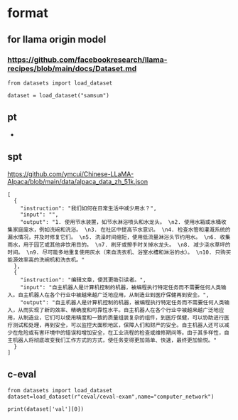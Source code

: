 # format

## for llama origin model 
### https://github.com/facebookresearch/llama-recipes/blob/main/docs/Dataset.md

```
from datasets import load_dataset

dataset = load_dataset("samsum")
```

## pt
- 
## spt
https://github.com/ymcui/Chinese-LLaMA-Alpaca/blob/main/data/alpaca_data_zh_51k.json
```
[
  {
    "instruction": "我们如何在日常生活中减少用水？",
    "input": "",
    "output": "1. 使用节水装置，如节水淋浴喷头和水龙头。 \n2. 使用水箱或水桶收集家庭废水，例如洗碗和洗浴。 \n3. 在社区中提高节水意识。 \n4. 检查水管和灌溉系统的漏水情况，并及时修复它们。 \n5. 洗澡时间缩短，使用低流量淋浴头节约用水。 \n6. 收集雨水，用于园艺或其他非饮用目的。 \n7. 刷牙或擦手时关掉水龙头。 \n8. 减少浇水草坪的时间。 \n9. 尽可能多地重复使用灰水（来自洗衣机、浴室水槽和淋浴的水）。 \n10. 只购买能源效率高的洗碗机和洗衣机。"
  },
  {
    "instruction": "编辑文章，使其更吸引读者。",
    "input": "自主机器人是计算机控制的机器，被编程执行特定任务而不需要任何人类输入。自主机器人在各个行业中被越来越广泛地应用，从制造业到医疗保健再到安全。",
    "output": "自主机器人是计算机控制的机器，被编程执行特定任务而不需要任何人类输入，从而实现了新的效率、精确度和可靠性水平。自主机器人在各个行业中被越来越广泛地应用，从制造业，它们可以使用精度和一致的质量组装复杂的组件，到医疗保健，可以协助进行医疗测试和处理，再到安全，可以监控大面积地区，保障人们和财产的安全。自主机器人还可以减少在危险或有害环境中的错误和增加安全，在工业流程的检查或维修期间等。由于其多样性，自主机器人将彻底改变我们工作方式的方式，使任务变得更加简单、快速，最终更加愉悦。"
  }
]
```
## c-eval
```
from datasets import load_dataset
dataset=load_dataset(r"ceval/ceval-exam",name="computer_network")

print(dataset['val'][0])
```